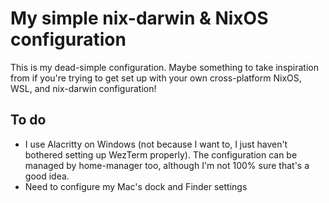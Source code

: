 # My simple nix-darwin & NixOS configuration

This is my dead-simple configuration. Maybe something to take inspiration from if you're trying to get set up with
your own cross-platform NixOS, WSL, and nix-darwin configuration!

## To do

- I use Alacritty on Windows (not because I want to, I just haven't bothered setting up WezTerm properly). The configuration can be managed by home-manager too, although I'm not 100% sure that's a good idea.
- Need to configure my Mac's dock and Finder settings
